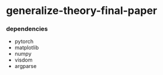 # generalize-theory-final-paper

### dependencies
- pytorch
- matplotlib
- numpy
- visdom
- argparse

